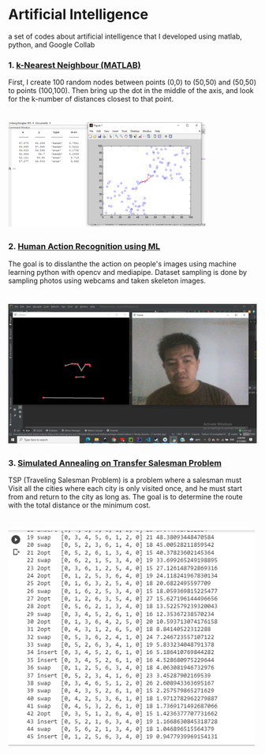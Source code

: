 # Artificial Intelligence

a set of codes about artificial intelligence that I developed using matlab, python, and Google Collab

### 1. [k-Nearest Neighbour (MATLAB)](https://github.com/lintabong/Artificial-Intelligence/tree/main/k-NearestNeighbor)
<p>First, I create 100 random nodes between points (0,0) to (50,50) and (50,50) to points (100,100). Then bring up the dot in the middle of the axis, and look for the k-number of distances closest to that point.</p> 

![img](https://github.com/lintabong/Artificial-Intelligence/blob/main/k-NearestNeighbor/knn_small.png)
=====

### 2. [Human Action Recognition using ML](https://github.com/lintabong/Artificial-Intelligence/tree/main/Human-Action-Recognition)
<p>The goal is to disslanthe the action on people's images using machine learning python with opencv and mediapipe. Dataset sampling is done by sampling photos using webcams and taken skeleton images.</p> 

![img](https://github.com/lintabong/Artificial-Intelligence/blob/main/Human-Action-Recognition/sampling_MP.png)
=====

### 3. [Simulated Annealing on Transfer Salesman Problem](https://github.com/lintabong/Artificial-Intelligence/tree/main/Simulated-Annealing-on-TSP)
<p>TSP (Traveling Salesman Problem) is a problem where a salesman must Visit all the cities where each city is only visited once, and he must start from and return to the city as long as. The goal is to determine the route with the total distance or the minimum cost.</p> 

![img](https://github.com/lintabong/Artificial-Intelligence/blob/main/Simulated-Annealing-on-TSP/SA.png)
=====

